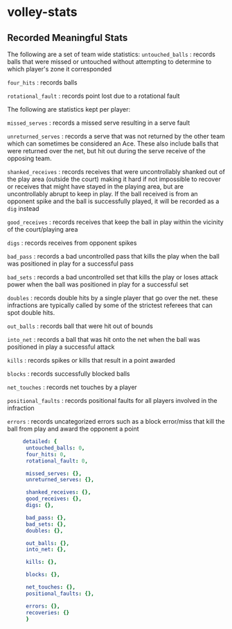 # volley-stats


## Recorded Meaningful Stats

The following are a set of team wide statistics:
`untouched_balls` : records balls that were missed or untouched without attempting to
determine to which player's zone it corresponded

`four_hits` : records balls

`rotational_fault` : records point lost due to a rotational fault


The following are statistics kept per player:

`missed_serves` : records a missed serve resulting in a serve fault

`unreturned_serves` : records a serve that was not returned by the other team which can
sometimes be considered an Ace. These also include balls that were returned over the net,
but hit out during the serve receive of the opposing team.

`shanked_receives` : records receives that were uncontrollably shanked out of the play area
(outside the court) making it hard if not impossible to recover or receives that might have
stayed in the playing area, but are uncontrollably abrupt to keep in play. If the ball
received is from an opponent spike and the ball is successfully played, it will be
recorded as a `dig` instead

`good_receives` : records receives that keep the ball in play within the vicinity of the
court/playing area

`digs` : records receives from opponent spikes

`bad_pass` : records a bad uncontrolled pass that kills the play when the ball was positioned
in play for a successful pass

`bad_sets` : records a bad uncontrolled set that kills the play or loses attack power when
the ball was positioned in play for a successful set

`doubles` : records double hits by a single player that go over the net. these infractions
are typically called by some of the strictest referees that can spot double hits.

`out_balls` : records ball that were hit out of bounds

`into_net` : records a ball that was hit onto the net when the ball was positioned in play
a successful attack

`kills` : records spikes or kills that result in a point awarded

`blocks` : records successfully blocked balls

`net_touches` : records net touches by a player

`positional_faults` : records positional faults for all players involved in the infraction

`errors` : records uncategorized errors such as a block error/miss that kill the ball from
play and award the opponent a point


```yaml
     detailed: {
      untouched_balls: 0,
      four_hits: 0,
      rotational_fault: 0,

      missed_serves: {},
      unreturned_serves: {},

      shanked_receives: {},
      good_receives: {},
      digs: {},

      bad_pass: {},
      bad_sets: {},
      doubles: {},

      out_balls: {},
      into_net: {},

      kills: {},

      blocks: {},

      net_touches: {},
      positional_faults: {},

      errors: {},
      recoveries: {}
      }
```